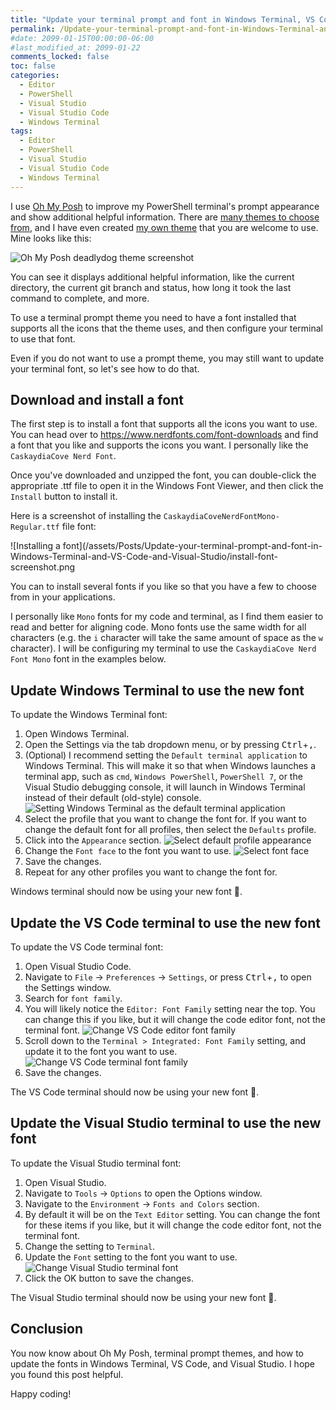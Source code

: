 ```yaml
---
title: "Update your terminal prompt and font in Windows Terminal, VS Code, and Visual Studio"
permalink: /Update-your-terminal-prompt-and-font-in-Windows-Terminal-and-VS-Code-and-Visual-Studio/
#date: 2099-01-15T00:00:00-06:00
#last_modified_at: 2099-01-22
comments_locked: false
toc: false
categories:
  - Editor
  - PowerShell
  - Visual Studio
  - Visual Studio Code
  - Windows Terminal
tags:
  - Editor
  - PowerShell
  - Visual Studio
  - Visual Studio Code
  - Windows Terminal
---
```


I use [Oh My Posh](https://ohmyposh.dev) to improve my PowerShell terminal's prompt appearance and show additional helpful information.
There are [many themes to choose from](https://ohmyposh.dev/docs/themes), and I have even created [my own theme](https://github.com/deadlydog/Oh-My-Posh.DeadlydogTheme) that you are welcome to use.
Mine looks like this:

![Oh My Posh deadlydog theme screenshot](/assets/Posts/Update-your-terminal-prompt-and-font-in-Windows-Terminal-and-VS-Code-and-Visual-Studio/deadlydog-theme-screenshot.png)

You can see it displays additional helpful information, like the current directory, the current git branch and status, how long it took the last command to complete, and more.

To use a terminal prompt theme you need to have a font installed that supports all the icons that the theme uses, and then configure your terminal to use that font.

Even if you do not want to use a prompt theme, you may still want to update your terminal font, so let's see how to do that.

## Download and install a font

The first step is to install a font that supports all the icons you want to use.
You can head over to <https://www.nerdfonts.com/font-downloads> and find a font that you like and supports the icons you want.
I personally like the `CaskaydiaCove Nerd Font`.

Once you've downloaded and unzipped the font, you can double-click the appropriate .ttf file to open it in the Windows Font Viewer, and then click the `Install` button to install it.

Here is a screenshot of installing the `CaskaydiaCoveNerdFontMono-Regular.ttf` file font:

![Installing a font](/assets/Posts/Update-your-terminal-prompt-and-font-in-Windows-Terminal-and-VS-Code-and-Visual-Studio/install-font-screenshot.png

You can to install several fonts if you like so that you have a few to choose from in your applications.

I personally like `Mono` fonts for my code and terminal, as I find them easier to read and better for aligning code.
Mono fonts use the same width for all characters (e.g. the `i` character will take the same amount of space as the `w` character).
I will be configuring my terminal to use the `CaskaydiaCove Nerd Font Mono` font in the examples below.

## Update Windows Terminal to use the new font

To update the Windows Terminal font:

1. Open Windows Terminal.
1. Open the Settings via the tab dropdown menu, or by pressing <kbd>Ctrl</kbd>+<kbd>,</kbd>.
1. (Optional) I recommend setting the `Default terminal application` to Windows Terminal.
   This will make it so that when Windows launches a terminal app, such as `cmd`, `Windows PowerShell`, `PowerShell 7`, or the Visual Studio debugging console, it will launch in Windows Terminal instead of their default (old-style) console.
   ![Setting Windows Terminal as the default terminal application](/assets/Posts/Update-your-terminal-prompt-and-font-in-Windows-Terminal-and-VS-Code-and-Visual-Studio/set-windows-terminal-as-default-terminal.png)
1. Select the profile that you want to change the font for.
   If you want to change the default font for all profiles, then select the `Defaults` profile.
1. Click into the `Appearance` section.
   ![Select default profile appearance](/assets/Posts/Update-your-terminal-prompt-and-font-in-Windows-Terminal-and-VS-Code-and-Visual-Studio/access-windows-terminal-defaults-appearance-screenshot.png)
1. Change the `Font face` to the font you want to use.
   ![Select font face](/assets/Posts/Update-your-terminal-prompt-and-font-in-Windows-Terminal-and-VS-Code-and-Visual-Studio/windows-terminal-set-font-screenshot.png)
1. Save the changes.
1. Repeat for any other profiles you want to change the font for.

Windows terminal should now be using your new font 🙌.

## Update the VS Code terminal to use the new font

To update the VS Code terminal font:

1. Open Visual Studio Code.
1. Navigate to `File` -> `Preferences` -> `Settings`, or press <kbd>Ctrl</kbd>+<kbd>,</kbd> to open the Settings window.
1. Search for `font family`.
1. You will likely notice the `Editor: Font Family` setting near the top.
   You can change this if you like, but it will change the code editor font, not the terminal font.
   ![Change VS Code editor font family](/assets/Posts/Update-your-terminal-prompt-and-font-in-Windows-Terminal-and-VS-Code-and-Visual-Studio/vs-code-change-editor-font-screenshot.png)
1. Scroll down to the `Terminal > Integrated: Font Family` setting, and update it to the font you want to use.
   ![Change VS Code terminal font family](/assets/Posts/Update-your-terminal-prompt-and-font-in-Windows-Terminal-and-VS-Code-and-Visual-Studio/vs-code-change-terminal-font-screenshot.png)
1. Save the changes.

The VS Code terminal should now be using your new font 🙌.

## Update the Visual Studio terminal to use the new font

To update the Visual Studio terminal font:

1. Open Visual Studio.
1. Navigate to `Tools` -> `Options` to open the Options window.
1. Navigate to the `Environment` -> `Fonts and Colors` section.
1. By default it will be on the `Text Editor` setting.
    You can change the font for these items if you like, but it will change the code editor font, not the terminal font.
1. Change the setting to `Terminal`.
1. Update the `Font` setting to the font you want to use.
   ![Change Visual Studio terminal font](/assets/Posts/Update-your-terminal-prompt-and-font-in-Windows-Terminal-and-VS-Code-and-Visual-Studio/set-visual-studio-terminal-font-screenshot.png)
1. Click the OK button to save the changes.

The Visual Studio terminal should now be using your new font 🙌.

## Conclusion

You now know about Oh My Posh, terminal prompt themes, and how to update the fonts in Windows Terminal, VS Code, and Visual Studio.
I hope you found this post helpful.

Happy coding!
